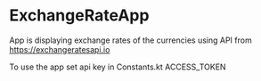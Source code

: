 # ExchangeRateApp

App is displaying exchange rates of the currencies using API from https://exchangeratesapi.io

To use the app set api key in Constants.kt ACCESS_TOKEN
